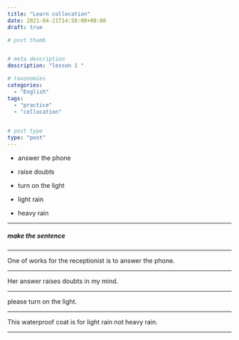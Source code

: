 ```yaml
---
title: "Learn collocation"
date: 2021-04-21T14:58:00+08:00
draft: true

# post thumb


# meta description
description: "lesson 1 "

# taxonomies
categories: 
  - "English"
tags:
  - "practice"
  - "collocation"
 

# post type
type: "post"
---
```





* answer the phone


* raise doubts


* turn on the light


* light rain


* heavy rain



-------------



##### make the sentence

<hr>

One of works for the receptionist is to answer the phone.

<hr>

Her answer raises doubts in my mind.

<hr>

please turn on the light.

<hr>

This waterproof coat is for light rain not heavy rain.

<hr>